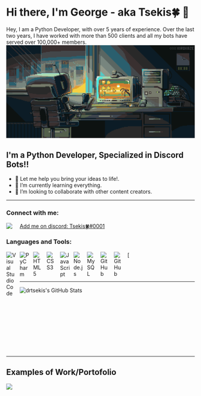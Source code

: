 # Hi there, I'm George - aka Tsekis🍀 👋 
Hey, I am a Python Developer, with over 5 years of experience. Over the last two years, I have worked with more than 500 clients and all my bots have served over 100,000+ members.
![Design and Development](https://github.com/drtsekis/drtsekis/blob/main/TsekisGif.gif)

## I'm a Python Developer, Specialized in Discord Bots!!

- 🔭 Let me help you bring your ideas to life!.
- 🌱 I’m currently learning everything.
- 👯 I’m looking to collaborate with other content creators.

---

### Connect with me:

<img align="left" width="26px" src="https://img.icons8.com/color/344/discord-new-logo.png" style="padding-right:10px;" />[Add me on discord: Tsekis🍀#0001](https://discordapp.com/users/424268240643031062)

### Languages and Tools:
[<img align="left" alt="Visual Studio Code" width="26px" src="https://cdn.jsdelivr.net/gh/devicons/devicon/icons/vscode/vscode-original.svg" style="padding-right:10px;" />
[<img align="left" alt="PyCharm" width="26px" src="https://kb.zoroark.guru/content/aPTST/logo.png" style="padding-right:10px;" />
<img align="left" alt="HTML5" width="26px" src="https://cdn.jsdelivr.net/gh/devicons/devicon/icons/html5/html5-original.svg" style="padding-right:10px;" />
<img align="left" alt="CSS3" width="26px" src="https://cdn.jsdelivr.net/gh/devicons/devicon/icons/css3/css3-original.svg" style="padding-right:10px;" />
<img align="left" alt="JavaScript" width="26px" src="https://cdn.jsdelivr.net/gh/devicons/devicon/icons/javascript/javascript-original.svg" style="padding-right:10px;" />
<img align="left" alt="Node.js" width="26px" src="https://cdn.jsdelivr.net/gh/devicons/devicon/icons/nodejs/nodejs-original.svg" style="padding-right:10px;" />
<img align="left" alt="MySQL" width="26px" src="https://cdn.jsdelivr.net/gh/devicons/devicon/icons/mysql/mysql-original.svg" style="padding-right:10px;" />
<img align="left" alt="GitHub" width="26px" src="https://user-images.githubusercontent.com/3369400/139447912-e0f43f33-6d9f-45f8-be46-2df5bbc91289.png" style="padding-right:10px;" />](https://www.youtube.com/playlist?list=PLkwxH9e_vrAJ0WbEsFA9W3I1W-g_BTsbt#gh-dark-mode-only)
<img align="left" alt="GitHub" width="26px" src="https://user-images.githubusercontent.com/3369400/139448065-39a229ba-4b06-434b-bc67-616e2ed80c8f.png" style="padding-right:10px;" />

<br />
<br />

---

<img align="left" alt="drtsekis's GitHub Stats" src="https://github-readme-stats.vercel.app/api?username=drtsekis&show_icons=true&hide_border=false&title_color=ff652f&icon_color=FFE400&bg_color=09131B&text_color=ffffff&border_color=0c1a25"/>

<br />
<br />
<br />
<br />
<br />
<br />
<br />
<br />
<br />
<br />

---

## Examples of Work/Portofolio
<img src="https://github.com/adriantwarog/adriantwarog/blob/master/covid19.gif" width="512" >

